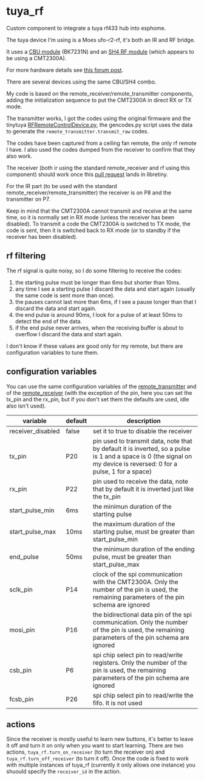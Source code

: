# tuya_rf
Custom component to integrate a tuya rf433 hub into esphome.

The tuya device I'm using is a Moes ufo-r2-rf, it's both an IR and RF bridge.

It uses a [CBU module](https://docs.libretiny.eu/boards/cbu/) (BK7231N) and an [SH4 RF module](https://developer.tuya.com/en/docs/iot/sh4-module-datasheet?id=Ka04qyuydvubw) (which appears to be using a CMT2300A).

For more hardware details see [this forum post](https://www.elektroda.com/rtvforum/topic3975921.html).

There are several devices using the same CBU/SH4 combo.

My code is based on the remote_receiver/remote_transmitter components, adding the initialization sequence to put the CMT2300A in direct RX or TX mode.

The transmitter works, I got the codes using the original firmware and the tinytuya [RFRemoteControlDevice.py](https://github.com/jasonacox/tinytuya/blob/master/tinytuya/Contrib/RFRemoteControlDevice.py), the gencodes.py script uses the data to generate the `remote_transmitter.transmit_raw` codes.

The codes have been captured from a ceiling fan remote, the only rf remote I have.
I also used the codes dumped from the receiver to confirm that they also
work.

The receiver (both ir using the standard remote_receiver and rf using this component) should work once this [pull request](https://github.com/libretiny-eu/libretiny/pull/290) lands in libretiny.

For the IR part (to be used with the standard remote_receiver/remote_transmitter) the receiver is on P8 and the transmitter on P7.

Keep in mind that the CMT2300A cannot transmit and receive at the same time, so it is normally set in RX mode (unless the receiver has been disabled). To transmit a code the CMT2300A is switched
to TX mode, the code is sent, then it is switched back to RX mode (or to standby if the receiver has been disabled).

## rf filtering

The rf signal is quite noisy, so I do some filtering to receive the codes:

1. the starting pulse must be longer than 6ms but shorter than 10ms.
2. any time I see a starting pulse I discard the data and start again (usually the same code is sent more than once).
3. the pauses cannot last more than 6ms, if I see a pause longer than that I discard the data and start again.
4. the end pulse is around 90ms, I look for a pulse of at least 50ms to detect the end of the data.
5. if the end pulse never arrives, when the receiving buffer is about to overflow I discard the data and start again.

I don't know if these values are good only for my remote, but there are configuration variables to tune them.

## configuration variables

You can use the same configuration variables of the [remote_transmitter](https://esphome.io/components/remote_transmitter) and of the [remote_receiver](https://esphome.io/components/remote_receiver) (with the exception of the pin, here you can set the tx_pin and the rx_pin, but if you don't set them the defaults are used, idle also isn't used).

| variable | default | description |
|--|--|--|
|receiver_disabled|false|set it to true to disable the receiver|
|tx_pin|P20|pin used to transmit data, note that by default it is inverted, so a pulse is 1 and a space is 0 (the signal on my device is reversed: 0 for a pulse, 1 for a space)|
|rx_pin|P22|pin used to receive the data, note that by default it is inverted just like the tx_pin|
|start_pulse_min|6ms|the minimun duration of the starting pulse|
|start_pulse_max|10ms|the maximum duration of the starting pulse, must be greater than start_pulse_min|
|end_pulse|50ms|the minimum duration of the ending pulse, must be greater than start_pulse_max|
|sclk_pin|P14|clock of the spi communication with the CMT2300A. Only the number of the pin is used, the remaining parameters of the pin schema are ignored|
|mosi_pin|P16|the bidirectional data pin of the spi communication. Only the number of the pin is used, the remaining parameters of the pin schema are ignored|
|csb_pin|P6|spi chip select pin to read/write registers. Only the number of the pin is used, the remaining parameters of the pin schema are ignored|
|fcsb_pin|P26|spi chip select pin to read/write the fifo. It is not used|

## actions

Since the receiver is mostly useful to learn new buttons, it's better to
leave it off and turn it on only when you want to start learning.
There are two actions, `tuya_rf.turn_on_receiver` (to turn the receiver on)
and `tuya_rf.turn_off_receiver` (to turn it off).
Once the code is fixed to work with multiple instances of tuya_rf (currently
it only allows one instance) you shuould specify the `receiver_id` in the
action.

